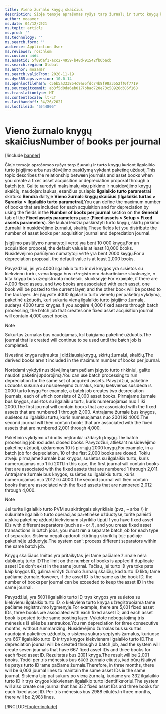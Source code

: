 ```yaml
---
title: Vieno žurnalo knygų skaičius
description: Šioje temoje aprašomas ryšys tarp žurnalų ir turto knygų kuriant ilgalaikio turto įsigijimo arba nusidėvėjimo pasiūlymą vykdant paketinę užduotį. Galite nurodyti maksimalų knygų, įtrauktų į kiekvieną įsigijimą ir dėl nusidėvėjimo, skaičių.
author: moaamer
ms.date: 04/12/2021
ms.topic: article
ms.prod: ''
ms.technology: ''
ms.search.form: ''
audience: Application User
ms.reviewer: roschlom
ms.custom: 4464
ms.assetid: 5f89daf1-acc2-4959-b48d-91542fb6bacb
ms.search.region: Global
ms.author: moaamer
ms.search.validFrom: 2020-11-19
ms.dyn365.ops.version: 10.0.14
ms.openlocfilehash: c56b5a333854c9a95fdc74b8f98a3552ff0f7719
ms.sourcegitcommit: ab3f5d0da6eb0177bbad720e73c58926d686f168
ms.translationtype: HT
ms.contentlocale: lt-LT
ms.lasthandoff: 04/26/2021
ms.locfileid: "5944806"
---
```

# <a name="number-of-books-per-journal"></a><span data-ttu-id="c06b1-104">Vieno žurnalo knygų skaičius</span><span class="sxs-lookup"><span data-stu-id="c06b1-104">Number of books per journal</span></span>

[!include [banner](../includes/banner.md)]

<span data-ttu-id="c06b1-105">Šioje temoje aprašomas ryšys tarp žurnalų ir turto knygų kuriant ilgalaikio turto įsigijimo arba nusidėvėjimo pasiūlymą vykdant paketinę užduotį.</span><span class="sxs-lookup"><span data-stu-id="c06b1-105">This topic describes the relationship between journals and asset books when you create a fixed asset acquisition or depreciation proposal through a batch job.</span></span> <span data-ttu-id="c06b1-106">Galite nurodyti maksimalų visų pirkimo ir nusidėvėjimo knygų skaičių, naudojant laukus, esančius puslapio **Ilgalaikio turto parametrai** skirtuko **Bendra** skiltyje **Vieno žurnalo knygų skaičius** (**Ilgalaikis turtas \> Sąranka \> Ilgalaikio turto parametrai**).</span><span class="sxs-lookup"><span data-stu-id="c06b1-106">You can define the maximum number of books that are included for each acquisition and for depreciation by using the fields in the **Number of books per journal** section on the **General** tab of the **Fixed assets parameters** page (**Fixed assets \> Setup \> Fixed assets parameters**).</span></span> <span data-ttu-id="c06b1-107">Šie laukai leidžia paskirstyti turto knygų, skirtų pirkimo žurnalui ir nusidėvėjimo žurnalui, skaičių.</span><span class="sxs-lookup"><span data-stu-id="c06b1-107">These fields let you distribute the number of asset books per acquisition journal and depreciation journal.</span></span>

<span data-ttu-id="c06b1-108">Įsigijimo pasiūlymo numatytoji vertė yra bent 10 000 knygų.</span><span class="sxs-lookup"><span data-stu-id="c06b1-108">For an acquisition proposal, the default value is at least 10,000 books.</span></span> <span data-ttu-id="c06b1-109">Nusidėvėjimo pasiūlymo numatytoji vertė yra bent 2000 knygų.</span><span class="sxs-lookup"><span data-stu-id="c06b1-109">For a depreciation proposal, the default value is at least 2,000 books.</span></span>

<span data-ttu-id="c06b1-110">Pavyzdžiui, jei yra 4000 ilgalaikio turto ir dvi knygos yra susietos su kiekvienu turtu, viena knyga bus užregistruota dabartiniame sluoksnyje, o kita knyga bus užregistruota mokesčių sluoksnyje.</span><span class="sxs-lookup"><span data-stu-id="c06b1-110">For example, if there are 4,000 fixed assets, and two books are associated with each asset, one book will be posted to the current layer, and the other book will be posted to the tax layer.</span></span> <span data-ttu-id="c06b1-111">Jei įsigysite 4000 ilgalaikio turto vienetų per paketinį vykdymą, paketinė užduotis, kuri sukuria vieną ilgalaikio turto įsigijimo žurnalą, sudarys 4000 turto knygas.</span><span class="sxs-lookup"><span data-stu-id="c06b1-111">If you acquire 4,000 fixed assets through batch processing, the batch job that creates one fixed asset acquisition journal will contain 4,000 asset books.</span></span>

> [!NOTE]
> <span data-ttu-id="c06b1-112">Sukurtas žurnalas bus naudojamas, kol baigiama paketinė užduotis.</span><span class="sxs-lookup"><span data-stu-id="c06b1-112">The journal that is created will continue to be used until the batch job is completed.</span></span>
>
> <span data-ttu-id="c06b1-113">Išvestinė knyga neįtraukta į didžiausią knygų, skirtų žurnalui, skaičių.</span><span class="sxs-lookup"><span data-stu-id="c06b1-113">The derived books aren't included in the maximum number of books per journal.</span></span>

<span data-ttu-id="c06b1-114">Norėdami vykdyti nusidėvėjimą tam pačiam įsigyto turto rinkiniui, galite naudoti paketinį apdorojimą.</span><span class="sxs-lookup"><span data-stu-id="c06b1-114">You can use  batch processing to run depreciation for the same set of acquired assets.</span></span> <span data-ttu-id="c06b1-115">Pavyzdžiui, paketinė užduotis sukuria du nusidėvėjimo žurnalus, kurių kiekvienas susideda iš 2000 turto knygų.</span><span class="sxs-lookup"><span data-stu-id="c06b1-115">For example, a batch job creates two depreciation journals, each of which consists of 2,000 asset books.</span></span> <span data-ttu-id="c06b1-116">Pirmajame žurnale bus knygos, susietos su ilgalaikiu turtu, kuris numeruojamas nuo 1 iki 2000.</span><span class="sxs-lookup"><span data-stu-id="c06b1-116">The first journal will contain books that are associated with the fixed assets that are numbered 1 through 2,000.</span></span> <span data-ttu-id="c06b1-117">Antrajame žurnale bus knygos, susietos su ilgalaikiu turtu, kuris numeruojamas nuo 2001 iki 4000.</span><span class="sxs-lookup"><span data-stu-id="c06b1-117">The second journal will then contain books that are associated with the fixed assets that are numbered 2,001 through 4,000.</span></span>

<span data-ttu-id="c06b1-118">Paketinio vykdymo užduotis neįtraukia uždarytų knygų.</span><span class="sxs-lookup"><span data-stu-id="c06b1-118">The batch processing job excludes closed books.</span></span> <span data-ttu-id="c06b1-119">Pavyzdžiui, atliekant nusidėvėjimo paketinę užduotį, uždaromos 10 iš pirmųjų 2000 knygų.</span><span class="sxs-lookup"><span data-stu-id="c06b1-119">For example, in a batch job for depreciation, 10 of the first 2,000 books are closed.</span></span> <span data-ttu-id="c06b1-120">Tokiu atveju pirmajame žurnale bus knygos, susietos su ilgalaikiu turtu, kuris numeruojamas nuo 1 iki 2011.</span><span class="sxs-lookup"><span data-stu-id="c06b1-120">In this case, the first journal will contain books that are associated with the fixed assets that are numbered 1 through 2,011.</span></span> <span data-ttu-id="c06b1-121">Antrajame žurnale bus knygos, susietos su ilgalaikiu turtu, kuris numeruojamas nuo 2012 iki 4000.</span><span class="sxs-lookup"><span data-stu-id="c06b1-121">The second journal will then contain books that are associated with the fixed assets that are numbered 2,012 through 4,000.</span></span>

> [!NOTE]
> <span data-ttu-id="c06b1-122">Jei turite ilgalaikio turto PVM su skirtingais skyrikliais (pvz., – arba /) ir sukuriate ilgalaikio turto operacijas paketinėse užduotyse, turite paleisti atskirą paketinę užduotį kiekvienam skyriklio tipui.</span><span class="sxs-lookup"><span data-stu-id="c06b1-122">If you have fixed asset IDs with different separators (such as – or /), and you create fixed asset transactions in batch jobs, you must run a separate batch job for each type of separator.</span></span> <span data-ttu-id="c06b1-123">Sistema negali apdoroti skirtingų skyriklių toje pačioje paketinėje užduotyje.</span><span class="sxs-lookup"><span data-stu-id="c06b1-123">The system can't process different separators within the same batch job.</span></span>

<span data-ttu-id="c06b1-124">Knygų skaičiaus limitas yra pritaikytas, jei tame pačiame žurnale nėra dubliuotų turto ID.</span><span class="sxs-lookup"><span data-stu-id="c06b1-124">The limit on the number of books is applied if duplicate asset IDs don't exist in the same journal.</span></span> <span data-ttu-id="c06b1-125">Tačiau, jei turto ID yra toks pats kaip knygos ID, galima viršyti žurnalo žurnalų skaičių, kad turto ID liktų tame pačiame žurnale.</span><span class="sxs-lookup"><span data-stu-id="c06b1-125">However, if the asset ID is the same as the book ID, the number of books per journal can be exceeded to keep the asset ID in the same journal.</span></span>

<span data-ttu-id="c06b1-126">Pavyzdžiui, yra 5001 ilgalaikio turto ID, trys knygos yra susietos su kiekvienu ilgalaikio turto ID, o kiekviena turto knyga užregistruojama tame pačiame registravimo lygmenyje.</span><span class="sxs-lookup"><span data-stu-id="c06b1-126">For example, there are 5,001 fixed asset IDs, three books are associated with each fixed asset ID, and each asset book is posted to the same posting layer.</span></span> <span data-ttu-id="c06b1-127">Vykdote nebegaliojimą tris mėnesius iš eilės be santraukos.</span><span class="sxs-lookup"><span data-stu-id="c06b1-127">You run depreciation for three consecutive months, without summarizing.</span></span>  <span data-ttu-id="c06b1-128">Nusidėvėjimo žurnalas bus sukurtas naudojant paketines užduotis, o sistema sukurs septynis žurnalus, kuriuose yra 667 ilgalaikio turto ID ir trys knygos kiekvienam ilgalaikio turto ID.</span><span class="sxs-lookup"><span data-stu-id="c06b1-128">The depreciation journal will be created through a batch job, and the system will create seven journals that have 667 fixed asset IDs and three books for each fixed asset ID.</span></span> <span data-ttu-id="c06b1-129">Rezultatas bus 2001 knyga.</span><span class="sxs-lookup"><span data-stu-id="c06b1-129">The result will be 2,001 books.</span></span> <span data-ttu-id="c06b1-130">Todėl per tris mėnesius bus 6003 žurnalo eilutės, kad būtų išlaikyti tie patys turto ID tame pačiame žurnale.</span><span class="sxs-lookup"><span data-stu-id="c06b1-130">Therefore, in three months, there will be 6,003 journal lines to maintain the same asset IDs in the same journal.</span></span> <span data-ttu-id="c06b1-131">Sistema taip pat sukurs po vieną žurnalą, kuriame yra 332 ilgalaikio turto ID ir trys knygos kiekvienam ilgalaikio turto identifikatoriui.</span><span class="sxs-lookup"><span data-stu-id="c06b1-131">The system will also create one journal that has 332 fixed asset IDs and three books for each fixed asset ID.</span></span> <span data-ttu-id="c06b1-132">Per tris mėnesius bus 2988 eilutės.</span><span class="sxs-lookup"><span data-stu-id="c06b1-132">In three months, there will be 2,988 lines.</span></span>

[!INCLUDE[footer-include](../../includes/footer-banner.md)]
